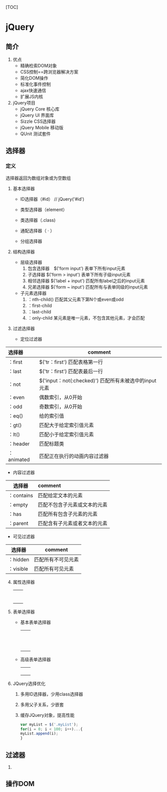 [TOC]

# jQuery

## 简介

1. 优点
   - 精确检索DOM对象
   - CSS控制==跨浏览器解决方案
   - 简化DOM操作
   - 标准化事件控制
   - ajax快速通信
   - 扩展JS内核
2. jQuery项目
   - jQuery Core 核心库
   - jQuery UI 界面库
   - Sizzle CSS选择器
   - jQuery Mobile 移动版
   - QUnit 测试套件

## 选择器

### 定义

选择器返回为数组对象或为空数组

1. 基本选择器

   - ID选择器（#id） // jQuery('#id')

   - 类型选择器（element）
   - 类选择器（.class)
   - 通配选择器（ · ）
   - 分组选择器

2. 结构选择器

   - 层级选择器
     1. 包含选择器　$('form input') 表单下所有input元素
     2. 子选择器       $('form > input') 表单下所有子级input元素
     3. 相邻选择器   $('label + input') 匹配所有label之后的input元素
     4. 兄弟选择器  $('form ~ input') 匹配所有与表单同级的input元素
   - 子元素选择器
     1. ：nth-child() 匹配其父元素下第N个或even或odd
     2. ：first-child
     3. ：last-child
     4. ：only-child 某元素是唯一元素，不包含其他元素，才会匹配

3. 过滤选择器
   - 定位过滤器
     
| 选择器     | comment                                               |
| :--------- | ----------------------------------------------------- |
| ：first    | $('tr：first') 匹配表格第一行                         |
| ：last     | $('tr：first') 匹配表最后一行                         |
| ：not      | $('input：not(:checked)') 匹配所有未被选中的input元素 |
| ：even     | 偶数索引，从0开始                                     |
| ：odd      | 奇数索引，从0开始                                     |
| ：eq()     | 给的索引值                                            |
| ：gt()     | 匹配大于给定索引值元素                                |
| ：lt()     | 匹配小于给定索引值元素                                |
| ：header   | 匹配标题类                                            |
| ：animated | 匹配正在执行的动画内容过滤器                          |

- 内容过滤器

| 选择器     | comment                      |
| ---------- | :--------------------------- |
| ：contains | 匹配给定文本的元素           |
| ：empty    | 匹配不包含子元素或文本的元素 |
| ：has      | 匹配所有包含子元素的元素     |
| ：parent   | 匹配含有子元素或者文本的元素 |

- 可见过滤器

| 选择器    | comment            |
| --------- | ------------------ |
| ：hidden  | 匹配所有不可见元素 |
| ：visible | 匹配所有可见元素   |

4. 属性选择器

   |      |      |
   | ---- | ---- |
   |      |      |
   |      |      |
   |      |      |
   |      |      |
   |      |      |
   |      |      |
   |      |      |

   

5. 表单选择器

   - 基本表单选择器

     |      |      |
     | ---- | ---- |
     |      |      |
     |      |      |
     |      |      |
     |      |      |
     |      |      |
     |      |      |
     |      |      |
     |      |      |
     |      |      |
     |      |      |
     |      |      |

   - 高级表单选择器

     |      |      |
     | ---- | ---- |
     |      |      |
     |      |      |
     |      |      |
     |      |      |

6. JQuery选择优化

   1. 多用ID选择器，少用class选择器

   2. 多用父子关系，少嵌套

   3. 缓存JQuery对象，提高性能

      ```javascript
      var myList = $('.myList');
      for(i = 0; i < 100; i++)...{
      myList.append(i);
      }
      ```

      

## 过滤器

1. 





## 操作DOM




